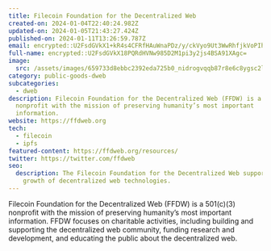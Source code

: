 ```yaml
---
title: Filecoin Foundation for the Decentralized Web
created-on: 2024-01-04T22:40:24.982Z
updated-on: 2024-01-05T21:43:27.424Z
published-on: 2024-01-11T13:26:59.787Z
email: encrypted::U2FsdGVkX1+kR4s4CFRfHAuWnaPDz/y/ckVyo9Ut3WwRhfjkVoPIh7GE/z1xaHun
full-name: encrypted::U2FsdGVkX18PQRdHVNw985D2M1pi3y2js4BSA91XAgc=
image:
  src: /assets/images/659733d8ebbc2392eda725b0_nidrogvqqb87r8e6c8ygsc2llv7o2zu11hlqz-blvti.png
category: public-goods-dweb
subcategories:
  - dweb
description: Filecoin Foundation for the Decentralized Web (FFDW) is a 501(c)(3)
  nonprofit with the mission of preserving humanity’s most important
  information.
website: https://ffdweb.org
tech:
  - filecoin
  - ipfs
featured-content: https://ffdweb.org/resources/
twitter: https://twitter.com/ffdweb
seo:
  description: The Filecoin Foundation for the Decentralized Web supports the
    growth of decentralized web technologies.
---
```


Filecoin Foundation for the Decentralized Web (FFDW) is a 501(c)(3) nonprofit with the mission of preserving humanity’s most important information. FFDW focuses on charitable activities, including building and supporting the decentralized web community, funding research and development, and educating the public about the decentralized web.
